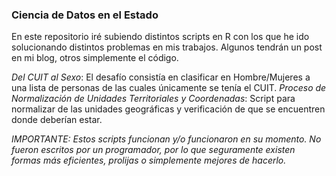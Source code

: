 ### Ciencia de Datos en el Estado

En este repositorio iré subiendo distintos scripts en R con los que he ido solucionando distintos problemas en mis trabajos. Algunos tendrán un post en mi blog, otros simplemente el código.

*Del CUIT al Sexo*: El desafío consistía en clasificar en Hombre/Mujeres a una lista de personas de las cuales únicamente se tenía el CUIT. 
*Proceso de Normalización de Unidades Territoriales y Coordenadas*: Script para normalizar de las unidades geográficas y verificación de que se encuentren donde deberían estar.


_*IMPORTANTE: Estos scripts funcionan y/o funcionaron en su momento. No fueron escritos por un programador, por lo que seguramente existen formas más eficientes, prolijas o simplemente mejores de hacerlo.*_
